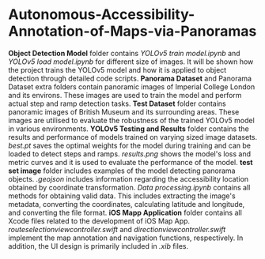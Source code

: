 # Autonomous-Accessibility-Annotation-of-Maps-via-Panoramas

**Object Detection Model** folder contains _YOLOv5 train model.ipynb_ and _YOLOv5 load model.ipynb_ for different size of images. It will be shown how the project trains the YOLOv5 model and how it is applied to object detection through detailed code scripts.
**Panorama Dataset** and Panorama Dataset extra folders contain panoramic images of Imperial College London and its environs. These images are used to train the model and perform actual step and ramp detection tasks.
**Test Dataset** folder contains panoramic images of British Museum and its surrounding areas. These images are utilised to evaluate the robustness of the trained YOLOv5 model in various environments.
**YOLOv5 Testing and Results** folder contains the results and performance of models trained on varying sized image datasets. _best.pt_ saves the optimal weights for the model during training and can be loaded to detect steps and ramps. _results.png_ shows the model's loss and metric curves and it is used to evaluate the performance of the model. **test set image** folder includes examples of the model detecting panorama objects. _.geojson_ includes information regarding the accessibility location obtained by coordinate transformation.
_Data processing.ipynb_ contains all methods for obtaining valid data. This includes extracting the image's metadata, converting the coordinates, calculating latitude and longitude, and converting the file format.
**iOS Mapp Application** folder contains all Xcode files related to the development of iOS Map App. _routeselectionviewcontroller.swift_ and _directionviewcontroller.swift_ implement the map annotation and navigation functions, respectively. In addition, the UI design is primarily included in _.xib_ files.
    
